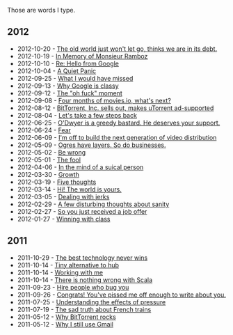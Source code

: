 Those are words I type.

## 2012

  * 2012-10-20 - [The old world just won't let go, thinks we are in its debt.](https://github.com/nddrylliog/blog/blob/master/2012-10-20-olden-world.md)
  * 2012-10-19 - [In Memory of Monsieur Ramboz](https://github.com/nddrylliog/blog/blob/master/2012-10-19-monsieur-ramboz.md)
  * 2012-10-10 - [Re: Hello from Google](https://github.com/nddrylliog/blog/blob/master/2012-10-10-re-hello-from-google.md)
  * 2012-10-04 - [A Quiet Panic](https://github.com/nddrylliog/blog/blob/master/2012-10-04-quiet-panic.md)
  * 2012-09-25 - [What I would have missed](https://github.com/nddrylliog/blog/blob/master/2012-09-25-providence.md)
  * 2012-09-13 - [Why Google is classy](https://github.com/nddrylliog/blog/blob/master/2012-09-13-google.md)
  * 2012-09-12 - [The "oh fuck" moment](https://github.com/nddrylliog/blog/blob/master/2012-09-12-vision.md)
  * 2012-09-08 - [Four months of movies.io, what's next?](https://github.com/nddrylliog/blog/blob/master/2012-09-08-vision.md)
  * 2012-08-12 - [BitTorrent, Inc. sells out, makes uTorrent ad-supported](https://github.com/nddrylliog/blog/blob/master/2012-08-12-utorrent.md)
  * 2012-08-04 - [Let's take a few steps back](https://github.com/nddrylliog/blog/blob/master/2012-08-04-movies.md)
  * 2012-06-25 - [O'Dwyer is a greedy bastard. He deserves your support.](https://github.com/nddrylliog/blog/blob/master/2012-06-25-tvshack.md)
  * 2012-06-24 - [Fear](https://github.com/nddrylliog/blog/blob/master/2012-06-24-fear.md)
  * 2012-06-09 - [I'm off to build the next generation of video distribution](https://github.com/nddrylliog/blog/blob/master/2012-06-09-moviesio.md)
  * 2012-05-09 - [Ogres have layers. So do businesses.](https://github.com/nddrylliog/blog/blob/master/2012-05-09-layers.md)
  * 2012-05-02 - [Be wrong](https://github.com/nddrylliog/blog/blob/master/2012-05-02-be-wrong.md)
  * 2012-05-01 - [The fool](https://github.com/nddrylliog/blog/blob/master/2012-05-01-the-fool.md)
  * 2012-04-06 - [In the mind of a suical person](https://github.com/nddrylliog/blog/blob/master/2012-04-06-suicide.md)
  * 2012-03-30 - [Growth](https://github.com/nddrylliog/blog/blob/master/2012-03-30-growth.md)
  * 2012-03-19 - [Five thoughts](https://github.com/nddrylliog/blog/blob/master/2012-03-19-five-thoughts.md)
  * 2012-03-14 - [Hi! The world is yours.](https://github.com/nddrylliog/blog/blob/master/2012-03-14-thebootstrap.md)
  * 2012-03-05 - [Dealing with jerks](https://github.com/nddrylliog/blog/blob/master/2012-03-05-jerks.md)
  * 2012-02-29 - [A few disturbing thoughts about sanity](https://github.com/nddrylliog/blog/blob/master/2012-02-29-sanity.md)
  * 2012-02-27 - [So you just received a job offer](https://github.com/nddrylliog/blog/blob/master/2012-02-27-job-offers.md)
  * 2012-01-27 - [Winning with class](https://github.com/nddrylliog/blog/blob/master/2012-01-27-winning.md)

## 2011

  * 2011-10-29 - [The best technology never wins](https://github.com/nddrylliog/blog/blob/master/2011-10-29-software-evolution.md)
  * 2011-10-14 - [Tiny alternative to hub](https://github.com/nddrylliog/blog/blob/master/2011-10-14-tiny-hub.md)
  * 2011-10-14 - [Working with me](https://github.com/nddrylliog/blog/blob/master/2011-10-14-working-with-me.md)
  * 2011-10-14 - [There is nothing wrong with Scala](https://github.com/nddrylliog/blog/blob/master/2011-10-14-scala.md)
  * 2011-09-23 - [Hire people who bug you](https://github.com/nddrylliog/blog/blob/master/2011-09-23-nagging.md)
  * 2011-09-26 - [Congrats! You've pissed me off enough to write about you.](https://github.com/nddrylliog/blog/blob/master/2011-09-06-nodejs-vs-jruby.md)
  * 2011-07-25 - [Understanding the effects of pressure](https://github.com/nddrylliog/blog/blob/master/2011-07-25-pressure.md)
  * 2011-07-19 - [The sad truth about French trains](https://github.com/nddrylliog/blog/blob/master/2011-07-19-sncf.md)
  * 2011-05-12 - [Why BitTorrent rocks](https://github.com/nddrylliog/blog/blob/master/2011-05-12-gmail.md)
  * 2011-05-12 - [Why I still use Gmail](https://github.com/nddrylliog/blog/blob/master/2011-05-12-bittorrent.md)
